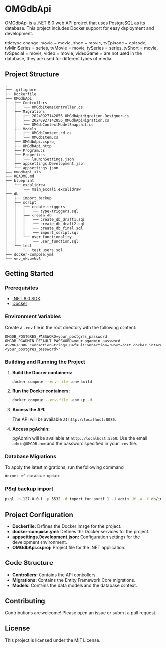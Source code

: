
# OMGdbApi

OMGdbApi is a .NET 8.0 web API project that uses PostgreSQL as its database. This project includes Docker support for easy deployment and development.


titletype change: movie = movie, short = movie, tvEpisode = episode, tvMiniSeries = series, tvMovie = movie, tvSeries = series, tvShort = movie, tvSpecial = movie, video = movie, videoGame = are not used in the database, they are used for different types of media.

## Project Structure

```
.
├── .gitignore
├── Dockerfile
├── OMGdbApi
│   ├── Controllers
│   │   └── OMGdbItemsController.cs
│   ├── Migrations
│   │   ├── 20240927142856_OMGdbApiMigration.Designer.cs
│   │   ├── 20240927142856_OMGdbApiMigration.cs
│   │   └── OMGdbContextModelSnapshot.cs
│   ├── Models
│   │   ├── OMGdbContext.cd.cs
│   │   └── OMGdbItem.cs
│   ├── OMGdbApi.csproj
│   ├── OMGdbApi.http
│   ├── Program.cs
│   ├── Properties
│   │   └── launchSettings.json
│   ├── appsettings.Development.json
│   └── appsettings.json
├── OMGdbApi.sln
├── README.md
├── blueprint
│   └── excalidraw
│       └── main_excali.excalidraw
├── db
│   ├── import_backup
│   ├── script
│   │   ├── create-triggers
│   │   │   └── type-triggers.sql
│   │   ├── create_db
│   │   │   ├── create_db_draft1.sql
│   │   │   ├── create_db_draft2.sql
│   │   │   ├── create_db_final.sql
│   │   │   └── import_script.sql
│   │   └── user_functionality
│   │       └── user_function.sql
│   └── test
│       └── test_users.sql
├── docker-compose.yml
└── env_eksambel
```

## Getting Started

### Prerequisites

- [.NET 8.0 SDK](https://dotnet.microsoft.com/download/dotnet/8.0)
- [Docker](https://www.docker.com/get-started)

### Environment Variables

Create a `.env` file in the root directory with the following content:

```env
OMGDB_POSTGRES_PASSWORD=your_postgres_password 
OMGDB_PGADMIN_DEFAULT_PASSWORD=your_pgadmin_password 
ASPNETCORE_ConnectionStrings_DefaultConnection='Host=host.docker.internal;Port=5532;Database=OMGDB_db;Username=admin;Password=<your_postgres_password>'
```

### Building and Running the Project

1. **Build the Docker containers:**

    ```sh
    docker compose --env-file .env build
    ```

2. **Run the Docker containers:**

    ```sh
    docker compose --env-file .env up -d
    ```

3. **Access the API:**

    The API will be available at `http://localhost:8080`.

4. **Access pgAdmin:**

    pgAdmin will be available at `http://localhost:5550`. Use the email `admin@OMGDB.com` and the password specified in your `.env` file.

### Database Migrations

To apply the latest migrations, run the following command:

```sh
dotnet ef database update
```
### PSql backup import

```sh
psql -h 127.0.0.1 -p 5532 -d import_for_portf_1 -U admin -W -a -f db/import_backup/imdb.backup
```
## Project Configuration

- **Dockerfile:** Defines the Docker image for the project.
- **docker-compose.yml:** Defines the Docker services for the project.
- **appsettings.Development.json:** Configuration settings for the development environment.
- **OMGdbApi.csproj:** Project file for the .NET application.

## Code Structure

- **Controllers:** Contains the API controllers.
- **Migrations:** Contains the Entity Framework Core migrations.
- **Models:** Contains the data models and the database context.

## Contributing

Contributions are welcome! Please open an issue or submit a pull request.

## License

This project is licensed under the MIT License.